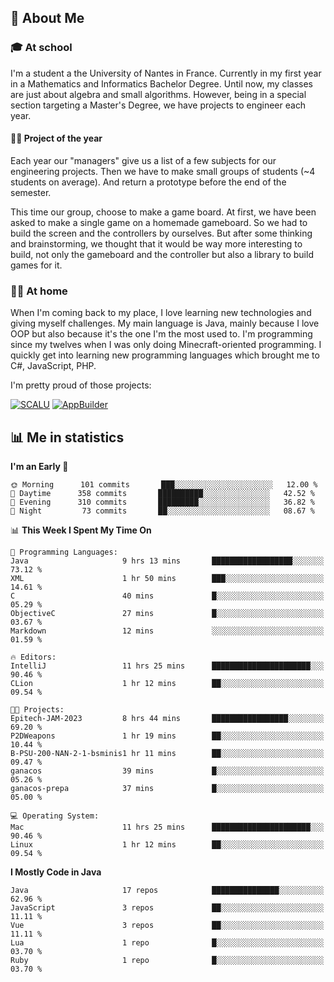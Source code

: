 ## 👀 About Me

### 🎓 At school

I'm a student a the University of Nantes in France. Currently in my first year in a Mathematics and Informatics Bachelor Degree. Until now, my classes are just about algebra and small algorithms. However, being in a special section targeting a Master's Degree, we have projects to engineer each year. 

#### 🔧🔬 Project of the year

Each year our "managers" give us a list of a few subjects for our engineering projects. Then we have to make small groups of students (~4 students on average). And return a prototype before the end of the semester.

This time our group, choose to make a game board. At first, we have been asked to make a single game on a homemade gameboard. So we had to build the screen and the controllers by ourselves. 
But after some thinking and brainstorming, we thought that it would be way more interesting to build, not only the gameboard and the controller but also a library to build games for it.

### 👨‍💻 At home

When I'm coming back to my place, I love learning new technologies and giving myself challenges. My main language is Java, mainly because I love OOP but also because it's the one I'm the most used to. I'm programming since my twelves when I was only doing Minecraft-oriented programming.  I quickly get into learning new programming languages which brought me to C#, JavaScript, PHP. 

I'm pretty proud of those projects:

[![SCALU](https://github-readme-stats.vercel.app/api/pin?username=renardfute&repo=SCALU)](https://github.com/renardfute/scalu)
[![AppBuilder](https://github-readme-stats.vercel.app/api/pin?username=pulsedev2&repo=AppBuilder)](https://github.com/pulsedev2/AppBuilder)

## 📊 Me in statistics
<!--START_SECTION:waka-->
**I'm an Early 🐤** 

```text
🌞 Morning      101 commits       ███░░░░░░░░░░░░░░░░░░░░░░   12.00 % 
🌆 Daytime      358 commits       ██████████░░░░░░░░░░░░░░░   42.52 % 
🌃 Evening      310 commits       █████████░░░░░░░░░░░░░░░░   36.82 % 
🌙 Night         73 commits       ██░░░░░░░░░░░░░░░░░░░░░░░   08.67 % 

```


📊 **This Week I Spent My Time On** 

```text
💬 Programming Languages: 
Java                     9 hrs 13 mins       ██████████████████░░░░░░░   73.12 % 
XML                      1 hr 50 mins        ███░░░░░░░░░░░░░░░░░░░░░░   14.61 % 
C                        40 mins             █░░░░░░░░░░░░░░░░░░░░░░░░   05.29 % 
ObjectiveC               27 mins             █░░░░░░░░░░░░░░░░░░░░░░░░   03.67 % 
Markdown                 12 mins             ░░░░░░░░░░░░░░░░░░░░░░░░░   01.59 % 

🔥 Editors: 
IntelliJ                 11 hrs 25 mins      ██████████████████████░░░   90.46 % 
CLion                    1 hr 12 mins        ██░░░░░░░░░░░░░░░░░░░░░░░   09.54 % 

🐱‍💻 Projects: 
Epitech-JAM-2023         8 hrs 44 mins       █████████████████░░░░░░░░   69.20 % 
P2DWeapons               1 hr 19 mins        ██░░░░░░░░░░░░░░░░░░░░░░░   10.44 % 
B-PSU-200-NAN-2-1-bsminis1 hr 11 mins        ██░░░░░░░░░░░░░░░░░░░░░░░   09.47 % 
ganacos                  39 mins             █░░░░░░░░░░░░░░░░░░░░░░░░   05.26 % 
ganacos-prepa            37 mins             █░░░░░░░░░░░░░░░░░░░░░░░░   05.00 % 

💻 Operating System: 
Mac                      11 hrs 25 mins      ██████████████████████░░░   90.46 % 
Linux                    1 hr 12 mins        ██░░░░░░░░░░░░░░░░░░░░░░░   09.54 % 

```

**I Mostly Code in Java** 

```text
Java                     17 repos            ███████████████░░░░░░░░░░   62.96 % 
JavaScript               3 repos             ██░░░░░░░░░░░░░░░░░░░░░░░   11.11 % 
Vue                      3 repos             ██░░░░░░░░░░░░░░░░░░░░░░░   11.11 % 
Lua                      1 repo              █░░░░░░░░░░░░░░░░░░░░░░░░   03.70 % 
Ruby                     1 repo              █░░░░░░░░░░░░░░░░░░░░░░░░   03.70 % 

```



<!--END_SECTION:waka-->
